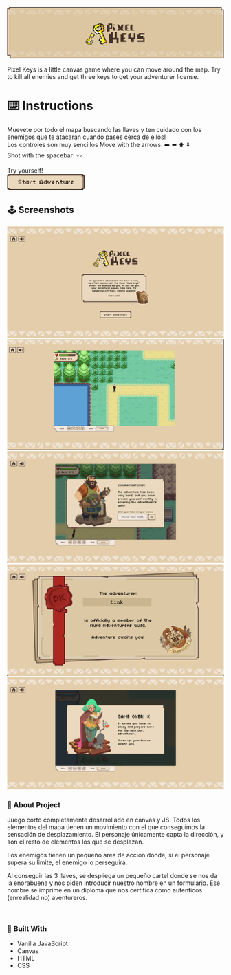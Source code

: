 <a href="https://pmateosx.github.io/Pixel-Keys/" align="center"><img src="./assets/images/readme-img/readme-intro.png" alt="Logo Pixel KEys" ></a>
<p>
Pixel Keys is a little canvas game where you can move around the map. Try to kill all enemies and get three keys to get your adventurer license.
<br/>
</p>

<!-- GETTING STARTED -->
# ⌨️ **Instructions**
Muevete por todo el mapa buscando las llaves y ten cuidado con los enemigos que te atacaran cuando pases cerca de ellos! 
<br>
Los controles son muy sencillos
Move with the arrows:  ➡️ ⬅️ ⬆️ ⬇️ <br>
Shot with the spacebar: 〰
<br>
<br>
Try yourself!
<br>
<a href="https://pmateosx.github.io/Pixel-Keys/" align="center"><img src="./assets/images/game-ui/start-button.png" alt="play button" width="180"></a>
<br>

<!-- screenshot -->
## 🕹 **Screenshots**
<img src="./assets/images/readme-img/intro-screenshot.png" alt="screenshot-intro">
<br>
<img src="./assets/images/readme-img/map-screenshot.png" alt="screenshot-intro">

<img src="./assets/images/readme-img/win-screenshot.png" alt="screenshot-intro">
<img src="./assets/images/readme-img/license-screenshot.png" alt="screenshot-intro">
<img src="./assets/images/readme-img/game-over-screenshot.png" alt="screenshot-intro">
<br>

<!-- Info -->
### 📜 **About Project**
<p>
Juego corto completamente desarrollado en canvas y JS. Todos los elementos del mapa tienen un movimiento con el que conseguimos la sensación de desplazamiento. El personaje únicamente capta la dirección, y son el resto de elementos los que se desplazan. 
</p>
<p>
Los enemigos tienen un pequeño area de acción donde, si el personaje supera su limite, el enemigo lo perseguirá.
</p>
<p>
Al conseguir las 3 llaves, se despliega un pequeño cartel donde se nos da la enorabuena y nos piden introducir nuestro nombre en un formulario. Ese nombre se imprime en un diploma que nos certifica como autenticos (enrealidad no) aventureros.
</p>
<br>

### 🎯 **Built With**
* Vanilla JavaScript 
* Canvas
* HTML
* CSS
